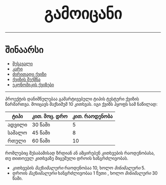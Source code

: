 <center><b style="font-size:50px">გამოიცანი</b></center>
<br/>

---
# შინაარსი
* [შესავალი](#shesavali)
* [კარი](#kari)
* [ძირითადი ქვიზი](#pirveliSeqcia)
* [ქვიზის შექმნა](#meoreSeqcia)
* [ეკონომიკის ქვიზები](#mesameSeqcia)

---





პროექტის დანიშნულებაა გამარტივებული ტიპის ტესტური ქვიზის წარმართვა. მოიცავს მაქსიმუმ 10 კითხვას. იგი ქვიზს ჰყოფს სამ ნაწილად:

|ტიპი|კით. მოც. დრო|კით. რაოდენობა|
|---|---|---|
|ადვილი|30 წამი|5|
|საშალო|45 წამი|8|
|რთული|60 წამი|10|



რომლებიც შესაბამისად ზრდიან ან ამცირებენ კითხვების რაოდენობასა, თუ თითოეულ კითხვაზე მიცემული დროის ხანგრძლივობას.

- კითხვების *მაქსიმალური* რაოდენობაა 10, ხოლო *მინიმალური* 5.
- დროის *მაქსიმალური* ხანგრძლივობაა 1 წუთი , ხოლო *მინიმალური* 30 წამი.








